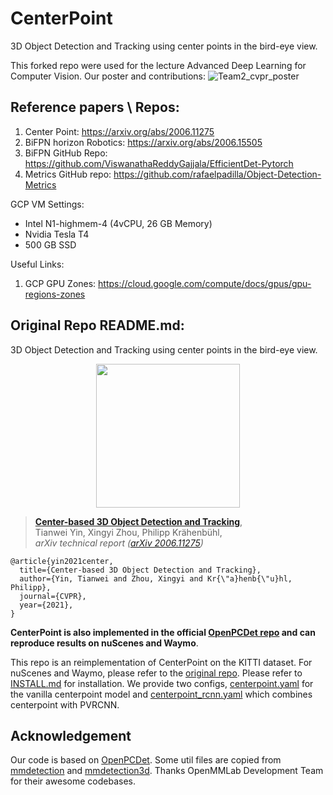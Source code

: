 # CenterPoint

3D Object Detection and Tracking using center points in the bird-eye view.

This forked repo were used for the lecture Advanced Deep Learning for Computer Vision. Our poster and contributions:
![Team2_cvpr_poster](https://user-images.githubusercontent.com/20690194/203155410-92ceca31-5006-4ae0-a3a9-6a3d89c0f1aa.png)

## Reference papers \ Repos:
1) Center Point: https://arxiv.org/abs/2006.11275
2) BiFPN horizon Robotics: https://arxiv.org/abs/2006.15505
3) BiFPN GitHub Repo: https://github.com/ViswanathaReddyGajjala/EfficientDet-Pytorch
4) Metrics GitHub repo: https://github.com/rafaelpadilla/Object-Detection-Metrics

GCP VM Settings:
- Intel N1-highmem-4 (4vCPU, 26 GB Memory)
- Nvidia Tesla T4
- 500 GB SSD

Useful Links:
1) GCP GPU Zones: https://cloud.google.com/compute/docs/gpus/gpu-regions-zones

## Original Repo README.md:

3D Object Detection and Tracking using center points in the bird-eye view.

<p align="center"> <img src='docs/teaser.png' align="center" height="230px"> </p>

> [**Center-based 3D Object Detection and Tracking**](https://arxiv.org/abs/2006.11275),            
> Tianwei Yin, Xingyi Zhou, Philipp Kr&auml;henb&uuml;hl,        
> *arXiv technical report ([arXiv 2006.11275](https://arxiv.org/abs/2006.11275))*  


    @article{yin2021center,
      title={Center-based 3D Object Detection and Tracking},
      author={Yin, Tianwei and Zhou, Xingyi and Kr{\"a}henb{\"u}hl, Philipp},
      journal={CVPR},
      year={2021},
    }

**CenterPoint is also implemented in the official [OpenPCDet repo](https://github.com/open-mmlab/OpenPCDet) and can reproduce results on nuScenes and Waymo**. 

This repo is an reimplementation of CenterPoint on the KITTI dataset. For nuScenes and Waymo, please refer to the [original repo](https://github.com/tianweiy/CenterPoint). Please refer to [INSTALL.md](docs/INSTALL.md) for installation. We provide two configs, [centerpoint.yaml](tools/cfgs/kitti_models/centerpoint.yaml) for the vanilla centerpoint model and [centerpoint_rcnn.yaml](tools/cfgs/kitti_models/centerpoint_rcnn.yaml) which combines centerpoint with PVRCNN. 


## Acknowledgement

Our code is based on [OpenPCDet](https://github.com/open-mmlab/OpenPCDet). Some util files are copied from [mmdetection](https://github.com/open-mmlab/mmdetection) and [mmdetection3d](https://github.com/open-mmlab/mmdetection3d). Thanks OpenMMLab Development Team for their awesome codebases.



